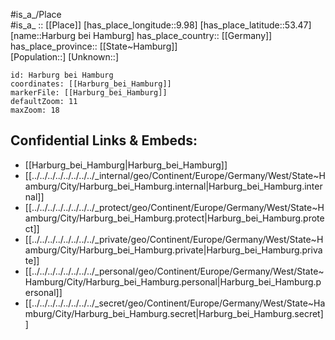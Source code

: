 ﻿---
location: [53.47,9.98] 
mapzoom: [7,12] 
mapmarker: city 
type: City
tags:
- geo/City


SpocWebEntityId: 30768
isDeleted: false
confidential: public

---
#is_a_/Place  
#is_a_ :: [[Place]] 
[has_place_longitude::9.98] 
[has_place_latitude::53.47] 
[name::Harburg bei Hamburg] 
has_place_country:: [[Germany]]  
has_place_province:: [[State~Hamburg]]  
[Population::] 
[Unknown::] 


```leaflet
id: Harburg bei Hamburg
coordinates: [[Harburg_bei_Hamburg]] 
markerFile: [[Harburg_bei_Hamburg]] 
defaultZoom: 11 
maxZoom: 18
```


## Confidential Links & Embeds: 
- [[Harburg_bei_Hamburg|Harburg_bei_Hamburg]]  
- [[../../../../../../../../_internal/geo/Continent/Europe/Germany/West/State~Hamburg/City/Harburg_bei_Hamburg.internal|Harburg_bei_Hamburg.internal]] 
- [[../../../../../../../../_protect/geo/Continent/Europe/Germany/West/State~Hamburg/City/Harburg_bei_Hamburg.protect|Harburg_bei_Hamburg.protect]] 
- [[../../../../../../../../_private/geo/Continent/Europe/Germany/West/State~Hamburg/City/Harburg_bei_Hamburg.private|Harburg_bei_Hamburg.private]] 
- [[../../../../../../../../_personal/geo/Continent/Europe/Germany/West/State~Hamburg/City/Harburg_bei_Hamburg.personal|Harburg_bei_Hamburg.personal]] 
- [[../../../../../../../../_secret/geo/Continent/Europe/Germany/West/State~Hamburg/City/Harburg_bei_Hamburg.secret|Harburg_bei_Hamburg.secret]] 
